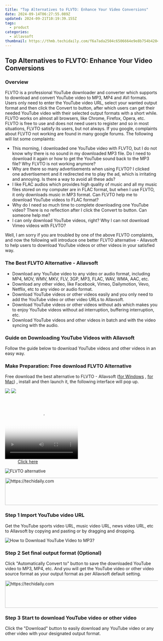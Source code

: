 ```yaml
---
title: "Top Alternatives to FLVTO: Enhance Your Video Conversions"
date: 2024-09-14T06:27:55.089Z
updated: 2024-09-21T10:19:39.155Z
tags:
  - product
categories:
  - allavsoft
thumbnail: https://thmb.techidaily.com/f6a7ada2504c6506664e9e8b754b42045262a6658f56d976380c29d41a986404.jpg
---
```


## Top Alternatives to FLVTO: Enhance Your Video Conversions

### Overview

FLVTO is a professional YouTube downloader and converter which supports to download and convert YouTube video to MP3, MP4 and AVI formats. Users only need to enter the YouTube video URL, select your wanted output format and then click the Convert to button, after which users can get their needed YouTube video with their selected output formats with a short while. FLVTO works on almost all browsers, like Chrome, Firefox, Opera, etc. FLVTO is free to use and does not need users to register and so in most situations, FLVTO satisfy its users, but not always. If you google, complaints about FLVTO not working are found in many google forums. The following will list some complaints:

* This morning, I downloaded one YouTube video with FLVTO, but I do not know why there is no sound in my downloaded MP3 file. Do I need to download it again or how to get the YouTube sound back to the MP3 file? Why FLVTO is not working anymore?
* Why are there so many advertisements when using FLVTO? I clicked one advertisement and it redirected me to play the ad, which is irritating and annoying. Is there a way to avoid all these ads?
* I like FLAC audios which provides high quality of music and all my music files stored on my computer are in FLAC format, but when I use FLVTO, it only downloads music in MP3 format. Can FLVTO help me to download YouTube videos to FLAC format?
* Why do I need so much time to complete downloading one YouTube video? There is no reflection after I click the Convert to button. Can someone help me?
* I can only download YouTube videos, right? Why I can not download Vimeo videos with FLVTO?

Well, I am sorry if you are troubled by one of the above FLVTO complaints, and now the following will introduce one better FLVTO alternative - Allavsoft to help users to download YouTube videos or other videos in your satisfied way.

### The Best FLVTO Alternative - Allavsoft

* Download any YouTube video to any video or audio format, including MP4, MOV, WMV, MKV, FLV, 3GP, MP3, FLAC, WAV, WMA, AAC, etc.
* Download any other video, like Facebook, Vimeo, Dailymotion, Vevo, Netflix, etc to any video or audio format.
* Download YouTube videos or other videos easily and you only need to add the YouTube video or other video URLs to Allavsoft.
* Download YouTube videos or other videos without ads which makes you to enjoy YouTube videos without ad interruption, buffering interruption, etc.
* Download YouTube videos and other videos in batch and with the video syncing with the audio.

### Guide on Downloading YouTube Videos with Allavsoft

Follow the guide below to download YouTube videos and other videos in an easy way.

### Make Preparation: Free download FLVTO Alternative

Free download the best alternative to FLVTO - Allavsoft ([for Windows](https://tools.techidaily.com/allavsoft/products/) , [for Mac](https://tools.techidaily.com/allavsoft/products/)) , install and then launch it, the following interface will pop up.

[![](https://www.allavsoft.com/how-to/../images/how-to/free-download-win.jpg)](https://tools.techidaily.com/allavsoft/products/) [![](https://www.allavsoft.com/how-to/../images/how-to/free-download-mac.jpg)](https://tools.techidaily.com/allavsoft/products/)

<!-- affiliate ads begin -->
<span id="1912746">
					<video width="240" height="200" style="cursor:pointer"
           poster="//a.impactradius-go.com/display-clicktoplayimage/1912746.png"
           onclick="if(!this.playClicked){this.play();this.setAttribute('controls',true);this.playClicked=true;}">
	   <source src="//a.impactradius-go.com/display-ad/20231-1912746">
	   <img src="//a.impactradius-go.com/display-clicktoplayimage/1912746.png" style="border: none; height: 100%; width: 100%; object-fit: contain">
	</video>
	<div style="width:150px;text-align:center"><a href="javascript:window.open(decodeURIComponent('https%3A%2F%2Fmindmanager.sjv.io%2Fc%2F5597632%2F1912746%2F20231'), '_blank');void(0);">Click here</a></div>
</span>
<img height="0" width="0" src="https://imp.pxf.io/i/5597632/1912746/20231" style="position:absolute;visibility:hidden;" border="0" />
<!-- affiliate ads end -->

![FLVTO alternative](https://www.allavsoft.com/how-to/../images/allavsoft/screen-shot-600.jpg)

<!-- affiliate ads begin -->
<a href="https://appsumo.8odi.net/c/5597632/2137378/7443" target="_top" id="2137378">
  <img src="//a.impactradius-go.com/display-ad/7443-2137378" border="0" alt="https://techidaily.com" width="600" height="90"/>
</a>
<img height="0" width="0" src="https://appsumo.8odi.net/i/5597632/2137378/7443" style="position:absolute;visibility:hidden;" border="0" />
<!-- affiliate ads end -->

### Step 1 Import YouTube video URL

Get the YouTube sports video URL, music video URL, news video URL, etc to Allavsoft by copying and pasting or by dragging and dropping.

![How to Download YouTube Video to MP3?](https://www.allavsoft.com/how-to/../images/how-to/download-rtmp-video/download-rtmp-video.jpg)

### Step 2 Set final output format (Optional)

Click "Automatically Convert to" button to save the downloaded YouTube video to MP3, MP4, etc. And you will get the YouTube video or other video source format as your output format as per Allavsoft default setting.

<!-- affiliate ads begin -->
<a href="https://appsumo.8odi.net/c/5597632/2123739/7443" target="_top" id="2123739">
  <img src="//a.impactradius-go.com/display-ad/7443-2123739" border="0" alt="https://techidaily.com" width="728" height="90"/>
</a>
<img height="0" width="0" src="https://appsumo.8odi.net/i/5597632/2123739/7443" style="position:absolute;visibility:hidden;" border="0" />
<!-- affiliate ads end -->

### Step 3 Start to download YouTube video or other video

Click the "Download" button to easily download any YouTube video or any other video with your designated output format.

<ins class="adsbygoogle"
     style="display:block"
     data-ad-format="autorelaxed"
     data-ad-client="ca-pub-7571918770474297"
     data-ad-slot="1223367746"></ins>

<ins class="adsbygoogle"
     style="display:block"
     data-ad-client="ca-pub-7571918770474297"
     data-ad-slot="8358498916"
     data-ad-format="auto"
     data-full-width-responsive="true"></ins>




